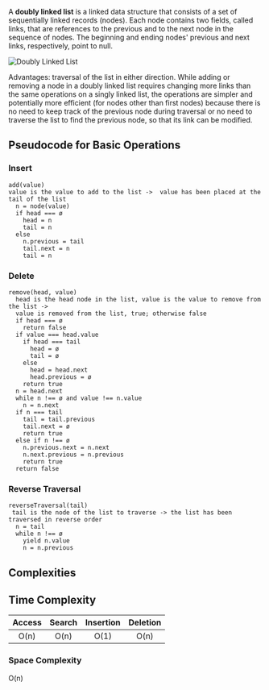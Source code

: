 A **doubly linked list** is a linked data structure that
consists of a set of sequentially linked records (nodes).
Each node contains two fields, called links, that are references to the previous and to the next
node in the sequence of nodes.
The beginning and ending nodes' previous and next links, respectively, point to null.

![Doubly Linked List](https://upload.wikimedia.org/wikipedia/commons/5/5e/Doubly-linked-list.svg)

Advantages: traversal of the list in either direction.
While adding or removing a node in a doubly linked list requires changing more links than the
same operations on a singly linked list, the operations are simpler and
potentially more efficient (for nodes other than first nodes) because there
is no need to keep track of the previous node during traversal or no need
to traverse the list to find the previous node, so that its link can be modified.

## Pseudocode for Basic Operations

### Insert

```text
add(value)
value is the value to add to the list ->  value has been placed at the tail of the list
  n = node(value)
  if head === ø
    head = n
    tail = n
  else
    n.previous = tail
    tail.next = n
    tail = n
```

### Delete

```text
remove(head, value)
  head is the head node in the list, value is the value to remove from the list ->
  value is removed from the list, true; otherwise false
  if head === ø
    return false
  if value === head.value
    if head === tail
      head = ø
      tail = ø
    else
      head = head.next
      head.previous = ø
    return true
  n = head.next
  while n !== ø and value !== n.value
    n = n.next
  if n === tail
    tail = tail.previous
    tail.next = ø
    return true
  else if n !== ø
    n.previous.next = n.next
    n.next.previous = n.previous
    return true
  return false
```

### Reverse Traversal

```text
reverseTraversal(tail)
 tail is the node of the list to traverse -> the list has been traversed in reverse order
  n = tail
  while n !== ø
    yield n.value
    n = n.previous
```

## Complexities

## Time Complexity

| Access    | Search    | Insertion | Deletion  |
| :-------: | :-------: | :-------: | :-------: |
| O(n)      | O(n)      | O(1)      | O(n)      |

### Space Complexity

O(n)

